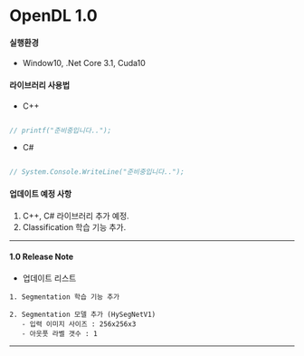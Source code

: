 ﻿
# OpenDL 1.0

#### 실행환경
* Window10, .Net Core 3.1, Cuda10

#### 라이브러리 사용법

* C++  


```cpp

// printf("준비중입니다..");

```

* C#


```cpp

// System.Console.WriteLine("준비중입니다..");

```

#### 업데이트 예정 사항

 1. C++, C# 라이브러리 추가 예정.
 2. Classification 학습 기능 추가.


---
#### 1.0 Release Note

* 업데이트 리스트  

```
1. Segmentation 학습 기능 추가

2. Segmentation 모델 추가 (HySegNetV1)
   - 입력 이미지 사이즈 : 256x256x3
   - 아웃풋 라벨 갯수 : 1
```
---